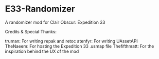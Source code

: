 # E33-Randomizer
A randomizer mod for Clair Obscur: Expedition 33


Credits & Special Thanks:

truman: For writing repak and retoc
atenfyr: For writing UAssetAPI
TheNaeem: For hosting the Expedition 33 .usmap file
Thefifthmatt: For the inspiration behind the UX of the mod
